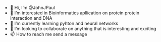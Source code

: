 - 👋 Hi, I’m @JohnJPaul
- 👀 I’m interested in Bioinformatics apllication on protein protein interaction and DNA 
- 🌱 I’m currently learning pyhton and neural networks 
- 💞️ I’m looking to collaborate on anything that is interesting and exciting 
- 📫 How to reach me send a message 

<!---
JohnJPaul/JohnJPaul is a ✨ special ✨ repository because its `README.md` (this file) appears on your GitHub profile.
You can click the Preview link to take a look at your changes.
--->
